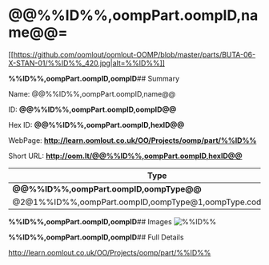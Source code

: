 
# @@%%ID%%,oompPart.oompID,name@@=

[[https://github.com/oomlout/oomlout-OOMP/blob/master/parts/BUTA-06-X-STAN-01/%%ID%%_420.jpg|alt=%%ID%%]]

**%%ID%%,oompPart.oompID,oompID**## Summary
 
Name: @@%%ID%%,oompPart.oompID,name@@

ID: __@@%%ID%%,oompPart.oompID,oompID@@__

Hex ID: __@@%%ID%%,oompPart.oompID,hexID@@__

WebPage: __http://learn.oomlout.co.uk/OO/Projects/oomp/part/%%ID%%__

Short URL: __http://oom.lt/@@%%ID%%,oompPart.oompID,hexID@@__


| Type   | Size   | Color   | Description   | Index   |    
| ----- | ------   | ------   | -----   | ----   |    
| __@@%%ID%%,oompPart.oompID,oompType@@__   					| __@@%%ID%%,oompPart.oompID,oompSize@@__   					| __@@%%ID%%,oompPart.oompID,oompColor@@__    						| __@@%%ID%%,oompPart.oompID,oompDesc@@__    					| __@@%%ID%%,oompPart.oompID,oompIndex@@__ |    
| @2@1%%ID%%,oompPart.oompID,oompType@1,oompType.code,name@2		| @2@1%%ID%%,oompPart.oompID,oompSize@1,oompSize.code,name@2	| @2@1%%ID%%,oompPart.oompID,oompColor@1,oompColor.code,name@2		| @2@1%%ID%%,oompPart.oompID,oompDesc@1,oompDesc.code,name@2	| @2@1%%ID%%,oompPart.oompID,oompIndex@1,oompIndex.code,name@2	|

**%%ID%%,oompPart.oompID,oompID**## Images
![%%ID%%](http://oomlout.com/oomp-gen/parts/%%ID%%/%%ID%%_420.jpg)

**%%ID%%,oompPart.oompID,oompID**## Full Details

 http://learn.oomlout.co.uk/OO/Projects/oomp/part/%%ID%%

